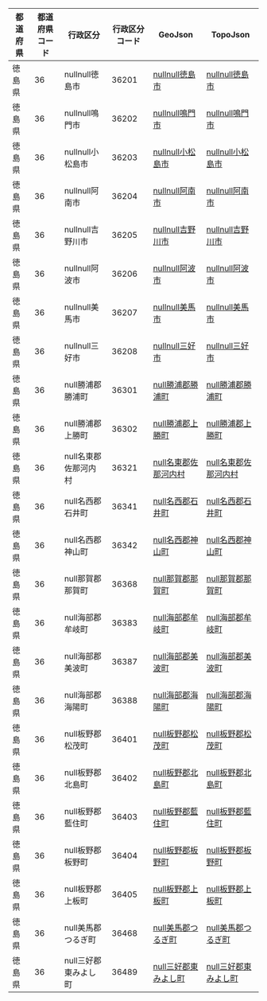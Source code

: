 | 都道府県 | 都道府県コード | 行政区分 | 行政区分コード | GeoJson | TopoJson |
|-----------|--------------|--------- |--------------|------|------|
| 徳島県 | 36 | nullnull徳島市 | 36201 | [nullnull徳島市](/geojson/cities/36/36201.json) | [nullnull徳島市](/topojson/cities/36/36201.topojson) |
| 徳島県 | 36 | nullnull鳴門市 | 36202 | [nullnull鳴門市](/geojson/cities/36/36202.json) | [nullnull鳴門市](/topojson/cities/36/36202.topojson) |
| 徳島県 | 36 | nullnull小松島市 | 36203 | [nullnull小松島市](/geojson/cities/36/36203.json) | [nullnull小松島市](/topojson/cities/36/36203.topojson) |
| 徳島県 | 36 | nullnull阿南市 | 36204 | [nullnull阿南市](/geojson/cities/36/36204.json) | [nullnull阿南市](/topojson/cities/36/36204.topojson) |
| 徳島県 | 36 | nullnull吉野川市 | 36205 | [nullnull吉野川市](/geojson/cities/36/36205.json) | [nullnull吉野川市](/topojson/cities/36/36205.topojson) |
| 徳島県 | 36 | nullnull阿波市 | 36206 | [nullnull阿波市](/geojson/cities/36/36206.json) | [nullnull阿波市](/topojson/cities/36/36206.topojson) |
| 徳島県 | 36 | nullnull美馬市 | 36207 | [nullnull美馬市](/geojson/cities/36/36207.json) | [nullnull美馬市](/topojson/cities/36/36207.topojson) |
| 徳島県 | 36 | nullnull三好市 | 36208 | [nullnull三好市](/geojson/cities/36/36208.json) | [nullnull三好市](/topojson/cities/36/36208.topojson) |
| 徳島県 | 36 | null勝浦郡勝浦町 | 36301 | [null勝浦郡勝浦町](/geojson/cities/36/36301.json) | [null勝浦郡勝浦町](/topojson/cities/36/36301.topojson) |
| 徳島県 | 36 | null勝浦郡上勝町 | 36302 | [null勝浦郡上勝町](/geojson/cities/36/36302.json) | [null勝浦郡上勝町](/topojson/cities/36/36302.topojson) |
| 徳島県 | 36 | null名東郡佐那河内村 | 36321 | [null名東郡佐那河内村](/geojson/cities/36/36321.json) | [null名東郡佐那河内村](/topojson/cities/36/36321.topojson) |
| 徳島県 | 36 | null名西郡石井町 | 36341 | [null名西郡石井町](/geojson/cities/36/36341.json) | [null名西郡石井町](/topojson/cities/36/36341.topojson) |
| 徳島県 | 36 | null名西郡神山町 | 36342 | [null名西郡神山町](/geojson/cities/36/36342.json) | [null名西郡神山町](/topojson/cities/36/36342.topojson) |
| 徳島県 | 36 | null那賀郡那賀町 | 36368 | [null那賀郡那賀町](/geojson/cities/36/36368.json) | [null那賀郡那賀町](/topojson/cities/36/36368.topojson) |
| 徳島県 | 36 | null海部郡牟岐町 | 36383 | [null海部郡牟岐町](/geojson/cities/36/36383.json) | [null海部郡牟岐町](/topojson/cities/36/36383.topojson) |
| 徳島県 | 36 | null海部郡美波町 | 36387 | [null海部郡美波町](/geojson/cities/36/36387.json) | [null海部郡美波町](/topojson/cities/36/36387.topojson) |
| 徳島県 | 36 | null海部郡海陽町 | 36388 | [null海部郡海陽町](/geojson/cities/36/36388.json) | [null海部郡海陽町](/topojson/cities/36/36388.topojson) |
| 徳島県 | 36 | null板野郡松茂町 | 36401 | [null板野郡松茂町](/geojson/cities/36/36401.json) | [null板野郡松茂町](/topojson/cities/36/36401.topojson) |
| 徳島県 | 36 | null板野郡北島町 | 36402 | [null板野郡北島町](/geojson/cities/36/36402.json) | [null板野郡北島町](/topojson/cities/36/36402.topojson) |
| 徳島県 | 36 | null板野郡藍住町 | 36403 | [null板野郡藍住町](/geojson/cities/36/36403.json) | [null板野郡藍住町](/topojson/cities/36/36403.topojson) |
| 徳島県 | 36 | null板野郡板野町 | 36404 | [null板野郡板野町](/geojson/cities/36/36404.json) | [null板野郡板野町](/topojson/cities/36/36404.topojson) |
| 徳島県 | 36 | null板野郡上板町 | 36405 | [null板野郡上板町](/geojson/cities/36/36405.json) | [null板野郡上板町](/topojson/cities/36/36405.topojson) |
| 徳島県 | 36 | null美馬郡つるぎ町 | 36468 | [null美馬郡つるぎ町](/geojson/cities/36/36468.json) | [null美馬郡つるぎ町](/topojson/cities/36/36468.topojson) |
| 徳島県 | 36 | null三好郡東みよし町 | 36489 | [null三好郡東みよし町](/geojson/cities/36/36489.json) | [null三好郡東みよし町](/topojson/cities/36/36489.topojson) |
